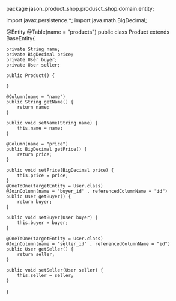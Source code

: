 package jason_product_shop.produsct_shop.domain.entity;

import javax.persistence.*;
import java.math.BigDecimal;

@Entity
@Table(name = "products")
public class Product extends BaseEntity{

    private String name;
    private BigDecimal price;
    private User buyer;
    private User seller;

    public Product() {

    }

    @Column(name = "name")
    public String getName() {
        return name;
    }

    public void setName(String name) {
        this.name = name;
    }

    @Column(name = "price")
    public BigDecimal getPrice() {
        return price;
    }

    public void setPrice(BigDecimal price) {
        this.price = price;
    }
    @OneToOne(targetEntity = User.class)
    @JoinColumn(name = "buyer_id" , referencedColumnName = "id")
    public User getBuyer() {
        return buyer;
    }

    public void setBuyer(User buyer) {
        this.buyer = buyer;
    }

    @OneToOne(targetEntity = User.class)
    @JoinColumn(name = "seller_id" , referencedColumnName = "id")
    public User getSeller() {
        return seller;
    }

    public void setSeller(User seller) {
        this.seller = seller;
    }
}
